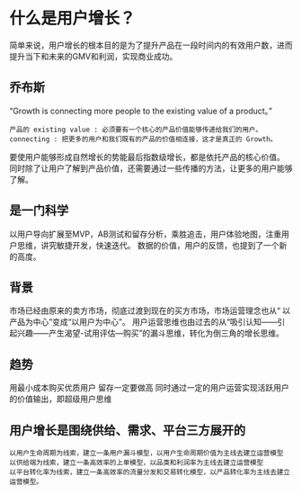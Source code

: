 
# 什么是用户增长？
简单来说，用户增长的根本目的是为了提升产品在一段时间内的有效用户数，进而提升当下和未来的GMV和利润，实现商业成功。

##  乔布斯
“Growth is connecting more people to the existing value of a product。”
```text
产品的 existing value : 必须要有一个核心的产品价值能够传递给我们的用户。
connecting : 把更多的用户和我们既有的产品的价值相连接，这才是真正的 Growth。
```

要使用户能够形成自然增长的势能最后指数级增长，都是依托产品的核心价值。
同时除了让用户了解到产品价值，还需要通过一些传播的方法，让更多的用户能够了解。

## 是一门科学
以用户导向扩展至MVP，AB测试和留存分析，乘胜追击，用户体验地图，注重用户思维，讲究敏捷开发，快速迭代。
数据的价值，用户的反馈，也提到了一个新的高度。

## 背景
市场已经由原来的卖方市场，彻底过渡到现在的买方市场，市场运营理念也从“ 以产品为中心”变成“以用户为中心”。
用户运营思维也由过去的从“吸引认知——引起兴趣——产生渴望-试用评估—购买”的漏斗思维，转化为倒三角的增长思维。

## 趋势
用最小成本购买优质用户
留存一定要做高
同时通过一定的用户运营实现活跃用户的价值输出，即超级用户思维

## 用户增长是围绕供给、需求、平台三方展开的
```text
以用户生命周期为线索，建立一条用户漏斗模型，以用户生命周期价值为主线去建立运营模型
以供给端为线索，建立一条高效率的上单模型，以品类和利润率为主线去建立运营模型
以平台转化率为线索，建立一条高效率的流量分发和交易转化模型，以产品转化率为主线去建立运营模型。
```